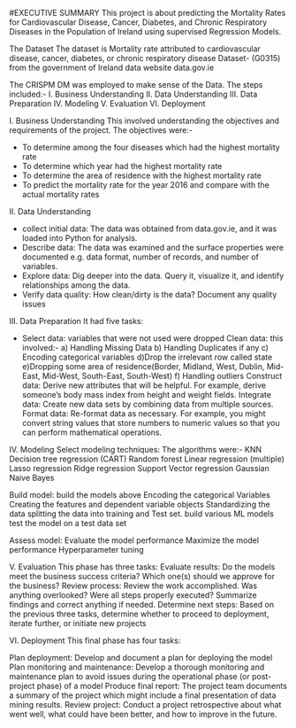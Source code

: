 #EXECUTIVE SUMMARY
This project is about predicting the Mortality Rates for Cardiovascular Disease, Cancer, Diabetes, and Chronic Respiratory Diseases in the Population of Ireland using supervised Regression Models.

The Dataset
The dataset is Mortality rate attributed to cardiovascular disease, cancer, diabetes, or chronic respiratory disease Dataset- (G0315) from the government of Ireland data website data.gov.ie

The CRISPM DM was employed to make sense of the Data. The steps included:-
I. Business Understanding
II. Data Understanding
III. Data Preparation
IV. Modeling
V. Evaluation
VI. Deployment

I. Business Understanding
This involved understanding the objectives and requirements of the project. The objectives were:-
- To determine among the four diseases which had the highest mortality rate
- To determine which year had the highest mortality rate
- To determine the area of residence with the highest mortality rate
- To predict the mortality rate for the year 2016 and compare with the actual mortality rates
  
II. Data Understanding
- collect initial data: The data was obtained from data.gov.ie, and it was loaded into Python for analysis.
- Describe data: The data was examined and the surface properties were documented e.g. data format, number of records, and number of variables.
- Explore data: Dig deeper into the data. Query it, visualize it, and identify relationships among the data.
- Verify data quality: How clean/dirty is the data? Document any quality issues
  
III. Data Preparation
It had five tasks:
- Select data: variables that were not used were dropped
Clean data: this involved:-
a) Handling Missing Data
b) Handling Duplicates if any
c) Encoding categorical variables
d)Drop the irrelevant row called state
e)Dropping some area of residence(Border, Midland, West, Dublin, Mid-East, Mid-West, South-East, South-West)
f) Handling outliers
Construct data: Derive new attributes that will be helpful. For example, derive someone’s body mass index from height and weight fields.
Integrate data: Create new data sets by combining data from multiple sources.
Format data: Re-format data as necessary. For example, you might convert string values that store numbers to numeric values so that you can perform mathematical operations.

IV. Modeling
Select modeling techniques: The algorithms were:-
KNN
Decision tree regression (CART)
Random forest
Linear regression (multiple)
Lasso regression
Ridge regression
Support Vector regression
Gaussian Naive Bayes

Build model: build the models above
Encoding the categorical Variables
Creating the features and dependent variable objects
Standardizing the data
splitting the data into training and Test set.
build various ML models
test the model on a test data set

Assess model: 
Evaluate the model performance
Maximize the model performance
Hyperparameter tuning

V. Evaluation
This phase has three tasks:
Evaluate results: Do the models meet the business success criteria? Which one(s) should we approve for the business?
Review process: Review the work accomplished. Was anything overlooked? Were all steps properly executed? Summarize findings and correct anything if needed.
Determine next steps: Based on the previous three tasks, determine whether to proceed to deployment, iterate further, or initiate new projects

VI. Deployment
 This final phase has four tasks:

Plan deployment: Develop and document a plan for deploying the model
Plan monitoring and maintenance: Develop a thorough monitoring and maintenance plan to avoid issues during the operational phase (or post-project phase) of a model
Produce final report: The project team documents a summary of the project which might include a final presentation of data mining results.
Review project: Conduct a project retrospective about what went well, what could have been better, and how to improve in the future.

